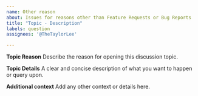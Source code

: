 ```yaml
---
name: Other reason
about: Issues for reasons other than Feature Requests or Bug Reports
title: "Topic - Description"
labels: question
assignees: '@TheTaylorLee'

---
```


**Topic Reason**
Describe the reason for opening this discussion topic.

**Topic Details**
A clear and concise description of what you want to happen or query upon.

**Additional context**
Add any other context or details here.
